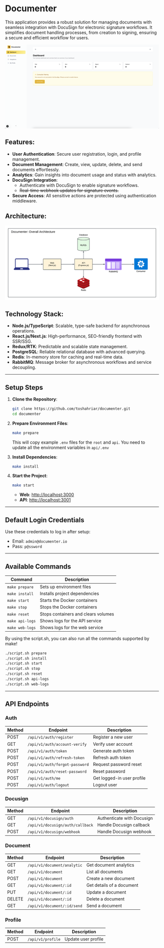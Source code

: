 # Documenter

This application provides a robust solution for managing documents with seamless integration with DocuSign for electronic signature workflows. It simplifies document handling processes, from creation to signing, ensuring a secure and efficient workflow for users.

![Dashboard of Documenter](./dashboard.png)

## **Features**:

- **User Authentication**: Secure user registration, login, and profile management.
- **Document Management**: Create, view, update, delete, and send documents effortlessly.
- **Analytics**: Gain insights into document usage and status with analytics.
- **DocuSign Integration**:
   - Authenticate with DocuSign to enable signature workflows.
   - ~~Real-time webhook updates for signature events.~~
- **Secure Access**: All sensitive actions are protected using authentication middleware.

## **Architecture**:
![Overall Architecture](./architecture.png)

## **Technology Stack**:

- **Node.js/TypeScript**: Scalable, type-safe backend for asynchronous operations.
- **React.js/Next.js**: High-performance, SEO-friendly frontend with SSR/SSG.
- **Redux/RTK**: Predictable and scalable state management.
- **PostgreSQL**: Reliable relational database with advanced querying.
- **Redis**: In-memory store for caching and real-time data.
- **RabbitMQ**: Message broker for asynchronous workflows and service decoupling.

---

## **Setup Steps**

1. **Clone the Repository**:

   ```bash
   git clone https://github.com/toshahriar/documenter.git
   cd documenter
   ```

2. **Prepare Environment Files**:

   ```bash
   make prepare
   ```

   This will copy example `.env` files for the `root` and `api`. You need to update all the environment variables in `api/.env`


3. **Install Dependencies**:

   ```bash
   make install
   ```

4. **Start the Project**:

   ```bash
   make start
   ```

    - **Web**: [http://localhost:3000](http://localhost:3000)
    - **API**: [http://localhost:3001](http://localhost:3001)

---

## **Default Login Credentials**

Use these credentials to log in after setup:

- Email: `admin@documenter.io`
- Pass: `p@ssword`

---

## **Available Commands**

| Command         | Description                         |
|-----------------|-------------------------------------|
| `make prepare`  | Sets up environment files           |
| `make install`  | Installs project dependencies       |
| `make start`    | Starts the Docker containers        |
| `make stop`     | Stops the Docker containers         |
| `make reset`    | Stops containers and clears volumes |
| `make api-logs` | Shows logs for the API service      |
| `make web-logs` | Shows logs for the web service      |

By using the script.sh, you can also run all the commands supported by make!
```bash
./script.sh prepare
./script.sh install
./script.sh start
./script.sh stop
./script.sh reset
./script.sh api-logs
./script.sh web-logs
```
---

## **API Endpoints**

### **Auth**
| Method | Endpoint                              | Description                |
|--------|---------------------------------------|----------------------------|
| POST   | `/api/v1/auth/register`               | Register a new user        |
| GET    | `/api/v1/auth/account-verify`         | Verify user account        |
| POST   | `/api/v1/auth/token`                  | Generate auth token        |
| POST   | `/api/v1/auth/refresh-token`          | Refresh auth token         |
| POST   | `/api/v1/auth/forgot-password`        | Request password reset     |
| POST   | `/api/v1/auth/reset-password`         | Reset password             |
| POST   | `/api/v1/auth/me`                     | Get logged-in user profile |
| POST   | `/api/v1/auth/logout`                 | Logout user                |

### **Docusign**
| Method | Endpoint                              | Description                |
|--------|---------------------------------------|----------------------------|
| GET    | `/api/v1/docusign/auth`               | Authenticate with Docusign |
| GET    | `/api/v1/docusign/auth/callback`      | Handle Docusign callback   |
| POST   | `/api/v1/docusign/webhook`            | Handle Docusign webhook    |

### **Document**
| Method | Endpoint                              | Description                |
|--------|---------------------------------------|----------------------------|
| GET    | `/api/v1/document/analytic`           | Get document analytics     |
| GET    | `/api/v1/document`                    | List all documents         |
| POST   | `/api/v1/document`                    | Create a new document      |
| GET    | `/api/v1/document/:id`                | Get details of a document  |
| PUT    | `/api/v1/document/:id`                | Update a document          |
| DELETE | `/api/v1/document/:id`                | Delete a document          |
| GET    | `/api/v1/document/:id/send`           | Send a document            |

### **Profile**
| Method | Endpoint                              | Description                |
|--------|---------------------------------------|----------------------------|
| POST   | `/api/v1/profile`                     | Update user profile        |

